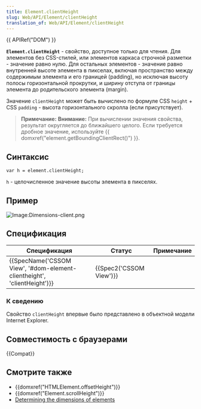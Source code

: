```yaml
---
title: Element.clientHeight
slug: Web/API/Element/clientHeight
translation_of: Web/API/Element/clientHeight
---
```


{{ APIRef("DOM") }}

**`Element.clientHeight`** - свойство, доступное только для чтения. Для элементов без CSS-стилей, или элементов каркаса строчной разметки - значение равно нулю. Для остальных элементов - значение равно внутренней высоте элемента в пикселах, включая пространство между содержимым элемента и его границей (padding), но исключая высоту полосы горизонтальной прокрутки, и ширину отступа от границы элемента до родительского элемента (margin).

Значение `clientHeight` может быть вычислено по формуле CSS `height` + CSS `padding` - высота горизонтального скролла (если присутствует).

> **Примечание:** **Внимание:** При вычислении значения свойства, результат округляется до ближайшего целого. Если требуется дробное значение, используйте {{ domxref("element.getBoundingClientRect()") }}.

## Синтаксис

```
var h = element.clientHeight;
```

`h` - целочисленное значение высоты элемента в пикселях.

## Пример

![Image:Dimensions-client.png](/@api/deki/files/185/=Dimensions-client.png)

## Спецификация

| Спецификация                                                                                     | Статус                           | Примечание |
| ------------------------------------------------------------------------------------------------ | -------------------------------- | ---------- |
| {{SpecName('CSSOM View', '#dom-element-clientheight', 'clientHeight')}} | {{Spec2('CSSOM View')}} |            |

### К сведению

Свойство `clientHeight` впервые было представлено в объектной модели Internet Explorer.

## Совместимость с браузерами

{{Compat}}

## Смотрите также

- {{domxref("HTMLElement.offsetHeight")}}
- {{domxref("Element.scrollHeight")}}
- [Determining the dimensions of elements](/ru/docs/Determining_the_dimensions_of_elements)
